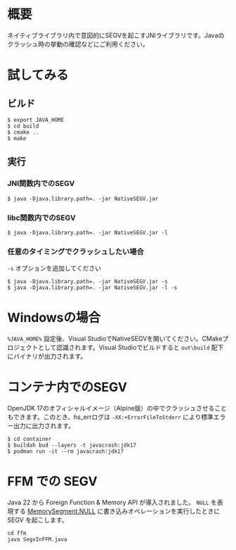 # 概要

ネイティブライブラリ内で意図的にSEGVを起こすJNIライブラリです。Javaのクラッシュ時の挙動の確認などにご利用ください。

# 試してみる

## ビルド

```
$ export JAVA_HOME
$ cd build
$ cmake ..
$ make
```

## 実行

### JNI関数内でのSEGV

```
$ java -Djava.library.path=. -jar NativeSEGV.jar
```

### libc関数内でのSEGV

```
$ java -Djava.library.path=. -jar NativeSEGV.jar -l
```

### 任意のタイミングでクラッシュしたい場合

`-s` オプションを追加してください

```
$ java -Djava.library.path=. -jar NativeSEGV.jar -s
$ java -Djava.library.path=. -jar NativeSEGV.jar -l -s
```

# Windowsの場合

`%JAVA_HOME%` 設定後、Visual StudioでNativeSEGVを開いてください。CMakeプロジェクトとして認識されます。Visual Studioでビルドすると `out\build` 配下にバイナリが出力されます。

# コンテナ内でのSEGV

OpenJDK 17のオフィシャルイメージ（Alpine版）の中でクラッシュさせることもできます。このとき、hs_errログは `-XX:+ErrorFileToStderr` により標準エラー出力に出力されます。

```
$ cd container
$ buildah bud --layers -t javacrash:jdk17
$ podman run -it --rm javacrash:jdk17
```

# FFM での SEGV

Java 22 から Foreign Function & Memory API が導入されました。 `NULL` を表現する [MemorySegment.NULL](https://docs.oracle.com/en/java/javase/22/docs/api/java.base/java/lang/foreign/MemorySegment.html#NULL) に書き込みオペレーションを実行したときに SEGV を起こします。

```
cd ffm
java SegvInFFM.java
```
